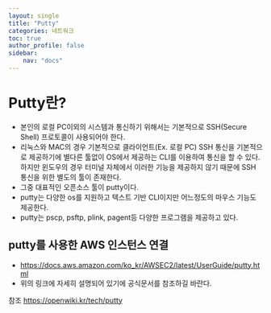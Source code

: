 ```yaml
---
layout: single
title: "Putty"
categories: 네트워크
toc: true
author_profile: false
sidebar:
    nav: "docs"
---
```



# Putty란?
- 본인의 로컬 PC이외의 시스템과 통신하기 위해서는 기본적으로 SSH(Secure Shell)  프로토콜이 사용되어야 한다. 
- 리눅스와 MAC의 경우 기본적으로 클라이언트(Ex. 로컬 PC) SSH 통신을 기본적으로 제공하기에 별다른 툴없이 OS에서 제공하는 CLI를 이용하여 통신을 할 수 있다. 하지만 윈도우의 경우 터미널 자체에서 이러한 기능을 제공하지 않기 때문에 SSH 통신을 위한 별도의 툴이 존재한다.
- 그중 대표적인 오픈소스 툴이 putty이다. 
- putty는 다양한 os를 지원하고 텍스트 기반 CLI이지만 어느정도의 마우스 기능도 제공한다. 
- putty는 pscp, psftp, plink, pagent등 다양한 프로그램을 제공하고 있다.


## putty를 사용한 AWS 인스턴스 연결
- https://docs.aws.amazon.com/ko_kr/AWSEC2/latest/UserGuide/putty.html
- 위의 링크에 자세히 설명되어 있기에 공식문서를 참조하길 바란다. 

참조
https://openwiki.kr/tech/putty
